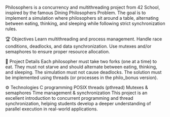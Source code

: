 Philosophers is a concurrency and multithreading project from 42 School, inspired by the famous Dining Philosophers Problem. 
The goal is to implement a simulation where philosophers sit around a table, alternating between eating, thinking, and sleeping while following strict synchronization rules.

🏆 Objectives
Learn multithreading and process management.
Handle race conditions, deadlocks, and data synchronization.
Use mutexes and/or semaphores to ensure proper resource allocation.

📌 Project Details
Each philosopher must take two forks (one at a time) to eat.
They must not starve and should alternate between eating, thinking, and sleeping.
The simulation must not cause deadlocks.
The solution must be implemented using threads (or processes in the philo_bonus version).

⚙️ Technologies
C programming
POSIX threads (pthread)
Mutexes & semaphores
Time management & synchronization
This project is an excellent introduction to concurrent programming and thread synchronization, helping students develop a deeper understanding of parallel execution in real-world applications.
